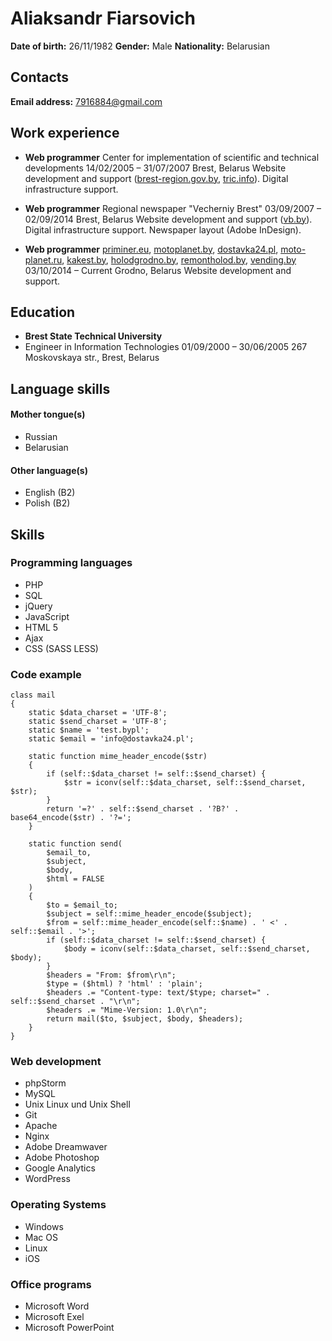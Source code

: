 # Aliaksandr Fiarsovich
**Date of birth:** 26/11/1982
**Gender:** Male
**Nationality:** Belarusian

## Contacts
**Email address:** [7916884@gmail.com](mailto:7916884@gmail.com)

## Work experience
* **Web programmer**
  Center for implementation of scientific and technical developments
  14/02/2005  – 31/07/2007
  Brest, Belarus
  Website development and support ([brest-region.gov.by](http://brest-region.gov.by), [tric.info](http://tric.info/en/)). Digital infrastructure support.

* **Web programmer**
  Regional newspaper "Vecherniy Brest"
  03/09/2007  – 02/09/2014
  Brest, Belarus
  Website development and support ([vb.by](https://vb.by)). Digital infrastructure support. Newspaper layout (Adobe InDesign).

* **Web programmer**
  [priminer.eu](http://priminer.eu), [motoplanet.by](https://motoplanet.by), [dostavka24.pl](https://dostavka24.pl), [moto-planet.ru](https://moto-planet.ru), [kakest.by](https://www.kakest.by), [holodgrodno.by](https://holodgrodno.by), [remontholod.by](https://remontholod.by), [vending.by](https://vending.by)
  03/10/2014  – Current
  Grodno, Belarus
  Website development and support.

## Education

* **Brest State Technical University**
* Engineer in Information Technologies
  01/09/2000  – 30/06/2005
  267 Moskovskaya str., Brest, Belarus

## Language skills

#### Mother tongue(s)
* Russian
* Belarusian

#### Other language(s)
* English (B2)
* Polish (B2)

## Skills

### Programming languages

* PHP
* SQL
*  jQuery
* JavaScript
* HTML 5
* Ajax
* CSS (SASS LESS)

### Code example

```
class mail
{
    static $data_charset = 'UTF-8';
    static $send_charset = 'UTF-8';
    static $name = 'test.bypl';
    static $email = 'info@dostavka24.pl';

    static function mime_header_encode($str)
    {
        if (self::$data_charset != self::$send_charset) {
            $str = iconv(self::$data_charset, self::$send_charset, $str);
        }
        return '=?' . self::$send_charset . '?B?' . base64_encode($str) . '?=';
    }

    static function send(
        $email_to,
        $subject,
        $body,
        $html = FALSE
    )
    {
        $to = $email_to;
        $subject = self::mime_header_encode($subject);
        $from = self::mime_header_encode(self::$name) . ' <' . self::$email . '>';
        if (self::$data_charset != self::$send_charset) {
            $body = iconv(self::$data_charset, self::$send_charset, $body);
        }
        $headers = "From: $from\r\n";
        $type = ($html) ? 'html' : 'plain';
        $headers .= "Content-type: text/$type; charset=" . self::$send_charset . "\r\n";
        $headers .= "Mime-Version: 1.0\r\n";
        return mail($to, $subject, $body, $headers);
    }
}
```

### Web development

* phpStorm
* MySQL
* Unix Linux und Unix Shell
* Git
* Apache
* Nginx
* Adobe Dreamwaver
* Adobe Photoshop
* Google Analytics
* WordPress

### Operating Systems

* Windows
* Mac OS
* Linux
* iOS

### Office programs

* Microsoft Word
* Microsoft Exel
* Microsoft PowerPoint
